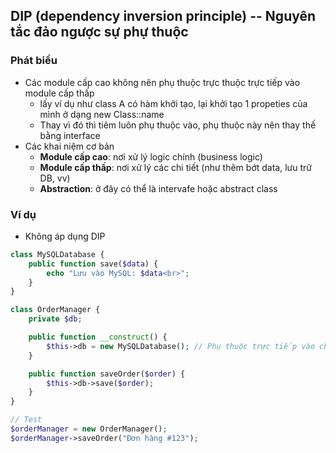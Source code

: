 ## DIP (dependency inversion principle) -- Nguyên tắc đảo ngược sự phự thuộc
### Phát biểu
- Các module cấp cao không nên phụ thuộc trực thuộc trực tiếp vào module cấp thấp
    - lấy ví dụ như class A có hàm khởi tạo, lại khởi tạo 1 propeties của mình ở dạng new Class::name
    - Thay vì đó thì tiêm luôn phụ thuộc vào, phụ thuộc này nên thay thế bằng interface
- Các khai niệm cơ bản
    - **Module cấp cao**: nơi xử lý logic chính (business logic)
    - **Module cấp thấp**: nơi xử lý các chi tiết (như thêm bớt data, lưu trữ DB, vv)
    - **Abstraction**: ở đây có thể là intervafe hoặc abstract class
### Ví dụ
- Không áp dụng DIP
```php
class MySQLDatabase {
    public function save($data) {
        echo "Lưu vào MySQL: $data<br>";
    }
}

class OrderManager {
    private $db;

    public function __construct() {
        $this->db = new MySQLDatabase(); // Phụ thuộc trực tiếp vào chi tiết
    }

    public function saveOrder($order) {
        $this->db->save($order);
    }
}

// Test
$orderManager = new OrderManager();
$orderManager->saveOrder("Đơn hàng #123");

```
